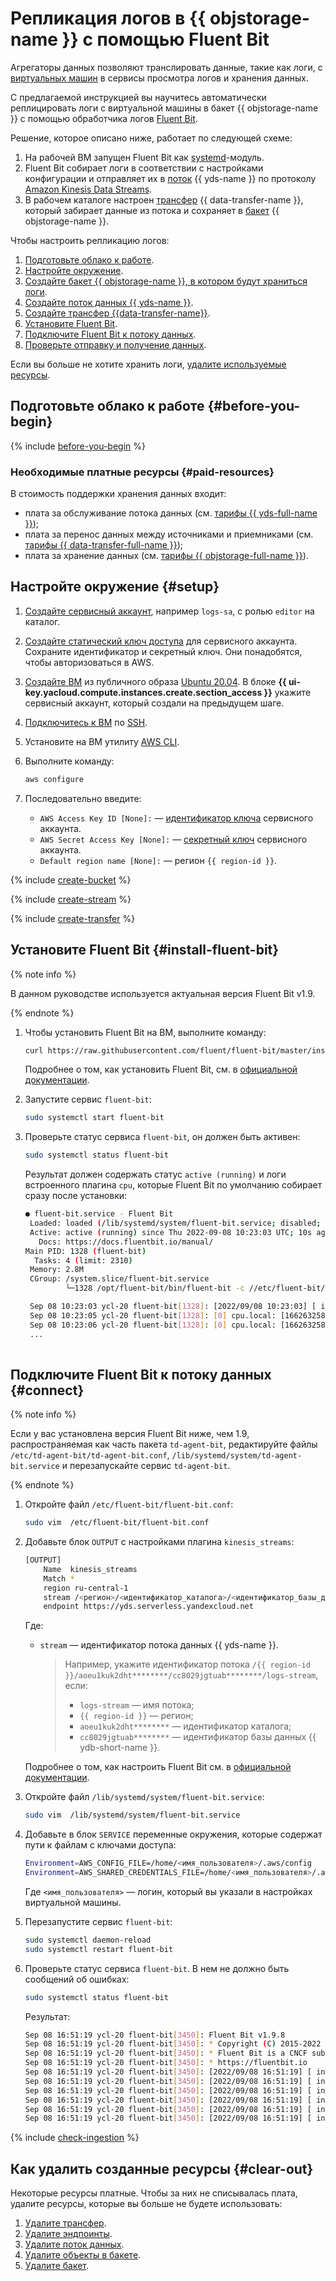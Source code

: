 # Репликация логов в {{ objstorage-name }} с помощью Fluent Bit

Агрегаторы данных позволяют транслировать данные, такие как логи, с [виртуальных машин](../compute/concepts/vm.md) в сервисы просмотра логов и хранения данных.

С предлагаемой инструкцией вы научитесь автоматически реплицировать логи с виртуальной машины в бакет {{ objstorage-name }} с помощью обработчика логов [Fluent Bit](https://fluentbit.io).

Решение, которое описано ниже, работает по следующей схеме:
1. На рабочей ВМ запущен Fluent Bit как [systemd](https://ru.wikipedia.org/wiki/Systemd)-модуль.
1. Fluent Bit собирает логи в соответствии с настройками конфигурации и отправляет их в [поток](../data-streams/concepts/glossary.md#stream-concepts) {{ yds-name }} по протоколу [Amazon Kinesis Data Streams](https://aws.amazon.com/ru/kinesis/data-streams/).
1. В рабочем каталоге настроен [трансфер](../data-transfer/concepts/#transfer) {{ data-transfer-name }}, который забирает данные из потока и сохраняет в [бакет](../storage/concepts/bucket.md) {{ objstorage-name }}.

Чтобы настроить репликацию логов:

1. [Подготовьте облако к работе](#before-you-begin).
1. [Настройте окружение](#setup).
1. [Создайте бакет {{ objstorage-name }}, в котором будут храниться логи](#create-bucket).
1. [Создайте поток данных {{ yds-name }}](#create-stream).
1. [Создайте трансфер {{data-transfer-name}}](#create-transfer).
1. [Установите Fluent Bit](#install-fluent-bit).
1. [Подключите Fluent Bit к потоку данных](#connect).
1. [Проверьте отправку и получение данных](#check-ingestion).

Если вы больше не хотите хранить логи, [удалите используемые ресурсы](#clear-out).

## Подготовьте облако к работе {#before-you-begin}

{% include [before-you-begin](./_tutorials_includes/before-you-begin.md) %}

### Необходимые платные ресурсы {#paid-resources}

В стоимость поддержки хранения данных входит:

* плата за обслуживание потока данных (см. [тарифы {{ yds-full-name }}](../data-streams/pricing.md));
* плата за перенос данных между источниками и приемниками (см. [тарифы {{ data-transfer-full-name }}](../data-transfer/pricing.md));
* плата за хранение данных (см. [тарифы {{ objstorage-full-name }}](../storage/pricing.md)).

## Настройте окружение {#setup}

1. [Создайте сервисный аккаунт](../iam/operations/sa/create.md), например `logs-sa`, с ролью `editor` на каталог.
1. [Создайте статический ключ доступа](../iam/operations/sa/create-access-key.md) для сервисного аккаунта. Сохраните идентификатор и секретный ключ. Они понадобятся, чтобы авторизоваться в AWS.
1. [Создайте ВМ](../compute/operations/vm-create/create-linux-vm.md) из публичного образа [Ubuntu 20.04](/marketplace/products/yc/ubuntu-20-04-lts). В блоке **{{ ui-key.yacloud.compute.instances.create.section_access }}** укажите сервисный аккаунт, который создали на предыдущем шаге.
1. [Подключитесь к ВМ](../compute/operations/vm-connect/ssh.md#vm-connect) по [SSH](../glossary/ssh-keygen.md).
1. Установите на ВМ утилиту [AWS CLI](https://docs.aws.amazon.com/cli/latest/userguide/getting-started-install.html).
1. Выполните команду:

    ```bash
    aws configure
    ```
1. Последовательно введите:

    * `AWS Access Key ID [None]:` — [идентификатор ключа](../iam/concepts/authorization/access-key.md) сервисного аккаунта.
    * `AWS Secret Access Key [None]:` — [секретный ключ](../iam/concepts/authorization/access-key.md) сервисного аккаунта.
    * `Default region name [None]:` — регион `{{ region-id }}`.

{% include [create-bucket](_tutorials_includes/create-bucket.md) %}

{% include [create-stream](_tutorials_includes/create-stream.md) %}

{% include [create-transfer](_tutorials_includes/create-transfer.md) %}

## Установите Fluent Bit {#install-fluent-bit}

{% note info %}

В данном руководстве используется актуальная версия Fluent Bit v1.9.

{% endnote %}

1. Чтобы установить Fluent Bit на ВМ, выполните команду:
    ```bash
    curl https://raw.githubusercontent.com/fluent/fluent-bit/master/install.sh | sh
    ```
    Подробнее о том, как установить Fluent Bit, см. в [официальной документации](https://docs.fluentbit.io/manual/installation/linux/ubuntu).

1. Запустите сервис `fluent-bit`:
    ```bash
    sudo systemctl start fluent-bit
    ```
1. Проверьте статус сервиса `fluent-bit`, он должен быть активен:
    ```bash
    sudo systemctl status fluent-bit
    ```

    Результат должен содержать статус `active (running)` и логи встроенного плагина `cpu`, которые Fluent Bit по умолчанию собирает сразу после установки:
    ```bash
    ● fluent-bit.service - Fluent Bit
     Loaded: loaded (/lib/systemd/system/fluent-bit.service; disabled; vendor preset: enabled)
     Active: active (running) since Thu 2022-09-08 10:23:03 UTC; 10s ago
       Docs: https://docs.fluentbit.io/manual/
   Main PID: 1328 (fluent-bit)
      Tasks: 4 (limit: 2310)
     Memory: 2.8M
     CGroup: /system.slice/fluent-bit.service
             └─1328 /opt/fluent-bit/bin/fluent-bit -c //etc/fluent-bit/fluent-bit.conf

     Sep 08 10:23:03 ycl-20 fluent-bit[1328]: [2022/09/08 10:23:03] [ info] [output:stdout:stdout.0] worker #0 started
     Sep 08 10:23:05 ycl-20 fluent-bit[1328]: [0] cpu.local: [1662632584.114661597, {"cpu_p"=>1.000000, "user_p"=>0.000000, >
     Sep 08 10:23:06 ycl-20 fluent-bit[1328]: [0] cpu.local: [1662632585.114797726, {"cpu_p"=>0.000000, "user_p"=>0.000000, >
     ...
     
    ``` 

## Подключите Fluent Bit к потоку данных {#connect}

{% note info %}

Если у вас установлена версия Fluent Bit ниже, чем 1.9, распространяемая как часть пакета `td-agent-bit`, редактируйте файлы `/etc/td-agent-bit/td-agent-bit.conf`, `/lib/systemd/system/td-agent-bit.service` и перезапускайте сервис `td-agent-bit`.

{% endnote %}


1. Откройте файл `/etc/fluent-bit/fluent-bit.conf`: 

   ```bash
   sudo vim  /etc/fluent-bit/fluent-bit.conf
   ```
1. Добавьте блок `OUTPUT` с настройками плагина `kinesis_streams`:

    ```bash
    [OUTPUT]
        Name  kinesis_streams
        Match *
        region ru-central-1
        stream /<регион>/<идентификатор_каталога>/<идентификатор_базы_данных>/<имя_потока_данных>
        endpoint https://yds.serverless.yandexcloud.net
    ```
    Где:

    * `stream` — идентификатор потока данных {{ yds-name }}. 
        >Например, укажите идентификатор потока `/{{ region-id }}/aoeu1kuk2dht********/cc8029jgtuab********/logs-stream`, если:
        >* `logs-stream` — имя потока;
        >* `{{ region-id }}` — регион;
        >* `aoeu1kuk2dht********` — идентификатор каталога;
        >* `cc8029jgtuab********` — идентификатор базы данных {{ ydb-short-name }}.

    Подробнее о том, как настроить Fluent Bit см. в [официальной документации](https://docs.fluentbit.io/manual/administration/configuring-fluent-bit/classic-mode/configuration-file).

1. Откройте файл `/lib/systemd/system/fluent-bit.service`: 
   ```bash
   sudo vim  /lib/systemd/system/fluent-bit.service
   ```
1. Добавьте в блок `SERVICE` переменные окружения, которые содержат пути к файлам с ключами доступа:
   ```bash
   Environment=AWS_CONFIG_FILE=/home/<имя_пользователя>/.aws/config
   Environment=AWS_SHARED_CREDENTIALS_FILE=/home/<имя_пользователя>/.aws/credentials
   ```

   Где `<имя_пользователя>` — логин, который вы указали в настройках виртуальной машины. 

1. Перезапустите сервис `fluent-bit`:
   ```bash
   sudo systemctl daemon-reload
   sudo systemctl restart fluent-bit
   ```
1. Проверьте статус сервиса `fluent-bit`. В нем не должно быть сообщений об ошибках:
    ```bash
    sudo systemctl status fluent-bit
    ```

    Результат:
    ```bash
    Sep 08 16:51:19 ycl-20 fluent-bit[3450]: Fluent Bit v1.9.8
    Sep 08 16:51:19 ycl-20 fluent-bit[3450]: * Copyright (C) 2015-2022 The Fluent Bit Authors
    Sep 08 16:51:19 ycl-20 fluent-bit[3450]: * Fluent Bit is a CNCF sub-project under the umbrella of Fluentd
    Sep 08 16:51:19 ycl-20 fluent-bit[3450]: * https://fluentbit.io
    Sep 08 16:51:19 ycl-20 fluent-bit[3450]: [2022/09/08 16:51:19] [ info] [fluent bit] version=1.9.8, commit=, pid=3450
    Sep 08 16:51:19 ycl-20 fluent-bit[3450]: [2022/09/08 16:51:19] [ info] [storage] version=1.2.0, type=memory-only, sync=normal, checksum=disabled, max_chunks_up=128
    Sep 08 16:51:19 ycl-20 fluent-bit[3450]: [2022/09/08 16:51:19] [ info] [cmetrics] version=0.3.6
    Sep 08 16:51:19 ycl-20 fluent-bit[3450]: [2022/09/08 16:51:19] [ info] [sp] stream processor started
    Sep 08 16:51:19 ycl-20 fluent-bit[3450]: [2022/09/08 16:51:19] [ info] [output:kinesis_streams:kinesis_streams.1] worker #0 started
    Sep 08 16:51:19 ycl-20 fluent-bit[3450]: [2022/09/08 16:51:19] [ info] [output:stdout:stdout.0] worker #0 started
    ```

{% include [check-ingestion](_tutorials_includes/check-ingestion.md) %}

## Как удалить созданные ресурсы {#clear-out}

Некоторые ресурсы платные. Чтобы за них не списывалась плата, удалите ресурсы, которые вы больше не будете использовать:

1. [Удалите трансфер](../data-transfer/operations/transfer.md#delete).
1. [Удалите эндпоинты](../data-transfer/operations/endpoint/index.md#delete).
1. [Удалите поток данных](../data-streams/operations/manage-streams.md#delete-data-stream).
1. [Удалите объекты в бакете](../storage/operations/objects/delete.md).
1. [Удалите бакет](../storage/operations/buckets/delete.md).
